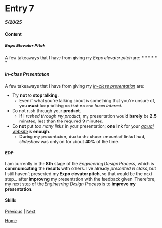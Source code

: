 # Entry 7
##### 5/20/25

#### Content
##### Expo Elevator Pitch
A few takeaways that I have from giving my _Expo elevator pitch_ are:
*
 * 
*
 * 
*
 * 
##### In-class Presentation
A few takeaways that I have from giving my _[in-class presentation](https://docs.google.com/presentation/d/1Wy3WiXNkB_8rEn6tiTTZ2lHe9es2cUCG_L_MTVyOZwY/edit?usp=sharing)_ are:
* Try **not** to **stop talking**.
  * Even if what you're talking about is something that you're unsure of, you **must** keep talking so that no one _loses interest_.
* Do not rush through your **product**.
  * If I _rushed through my product_, my presentation would **barely** be **2.5** minutes, less than the required **3** minutes.
* Do **not** put _too many links_ in your presentation; **one** link for your _[actual website](https://williaml4292.github.io/sep-10-freedom-project/)_ is **enough**.
  * During my presentation, due to the sheer amount of links I had, _slideshow_ was only on for about **40%** of the time.

#### EDP 
I am currently in the **8th** stage of the _Engineering Design Process_, which is **communicating** the **results** with others. I've already _presented in class_, but I still haven't presented my **Expo elevator pitch**, so that would be the next step... after **improving** my presentation with the feedback given. Therefore, my next step of the _Engineering Design Process_ is to **improve my presentation**.

#### Skills

[Previous](entry06.md) | [Next](entry08.md)

[Home](../README.md)

